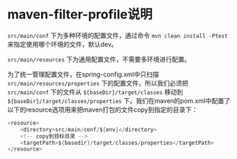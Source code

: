 # maven-filter-profile说明

`src/main/conf` 下为多种环境的配置文件，通过命令 `mvn clean install -Ptest` 来指定使用哪个环境的文件，默认dev。

`src/main/resources` 下为通用配置文件，不需要多环境进行配置。

为了统一管理配置文件，在spring-config.xml中只扫描 `src/main/resources/properties` 下的配置文件，所以我们必须把 `src/main/conf` 下的文件从 `${baseDir}/target/classes` 移动到 `${baseDir}/target/classes/properties` 下。我们在maven的pom.xml中配置了以下的resource选项用来把maven打包的文件copy到指定的目录下：
```java
<resource>
    <directory>src/main/conf/${env}</directory>
    <!-- copy到目标目录 -->
    <targetPath>${basedir}/target/classes/properties</targetPath>
</resource>
```